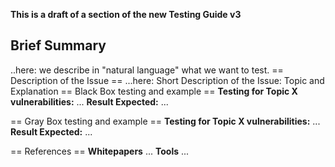**This is a draft of a section of the new Testing Guide v3**

## Brief Summary


..here: we describe in "natural language" what we want to test.
\== Description of the Issue ==
...here: Short Description of the Issue: Topic and Explanation
\== Black Box testing and example == **Testing for Topic X
vulnerabilities:**
...
**Result Expected:**
...

\== Gray Box testing and example == **Testing for Topic X
vulnerabilities:**
...
**Result Expected:**
...

\== References == **Whitepapers**
...
**Tools**
...